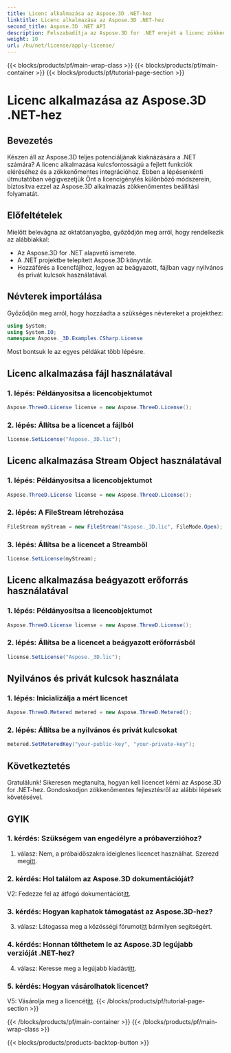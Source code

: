 ```yaml
---
title: Licenc alkalmazása az Aspose.3D .NET-hez
linktitle: Licenc alkalmazása az Aspose.3D .NET-hez
second_title: Aspose.3D .NET API
description: Felszabadítja az Aspose.3D for .NET erejét a licenc zökkenőmentes alkalmazásával. Kövesse lépésenkénti útmutatónkat a zökkenőmentes integráció érdekében.
weight: 10
url: /hu/net/license/apply-license/
---
```


{{< blocks/products/pf/main-wrap-class >}}
{{< blocks/products/pf/main-container >}}
{{< blocks/products/pf/tutorial-page-section >}}

# Licenc alkalmazása az Aspose.3D .NET-hez

## Bevezetés

Készen áll az Aspose.3D teljes potenciáljának kiaknázására a .NET számára? A licenc alkalmazása kulcsfontosságú a fejlett funkciók eléréséhez és a zökkenőmentes integrációhoz. Ebben a lépésenkénti útmutatóban végigvezetjük Önt a licencigénylés különböző módszerein, biztosítva ezzel az Aspose.3D alkalmazás zökkenőmentes beállítási folyamatát.

## Előfeltételek

Mielőtt belevágna az oktatóanyagba, győződjön meg arról, hogy rendelkezik az alábbiakkal:

- Az Aspose.3D for .NET alapvető ismerete.
- A .NET projektbe telepített Aspose.3D könyvtár.
- Hozzáférés a licencfájlhoz, legyen az beágyazott, fájlban vagy nyilvános és privát kulcsok használatával.

## Névterek importálása

Győződjön meg arról, hogy hozzáadta a szükséges névtereket a projekthez:

```csharp
using System;
using System.IO;
namespace Aspose._3D.Examples.CSharp.License
```

Most bontsuk le az egyes példákat több lépésre.

## Licenc alkalmazása fájl használatával

### 1. lépés: Példányosítsa a licencobjektumot

```csharp
Aspose.ThreeD.License license = new Aspose.ThreeD.License();
```

### 2. lépés: Állítsa be a licencet a fájlból

```csharp
license.SetLicense("Aspose._3D.lic");
```

## Licenc alkalmazása Stream Object használatával

### 1. lépés: Példányosítsa a licencobjektumot

```csharp
Aspose.ThreeD.License license = new Aspose.ThreeD.License();
```

### 2. lépés: A FileStream létrehozása

```csharp
FileStream myStream = new FileStream("Aspose._3D.lic", FileMode.Open);
```

### 3. lépés: Állítsa be a licencet a Streamből

```csharp
license.SetLicense(myStream);
```

## Licenc alkalmazása beágyazott erőforrás használatával

### 1. lépés: Példányosítsa a licencobjektumot

```csharp
Aspose.ThreeD.License license = new Aspose.ThreeD.License();
```

### 2. lépés: Állítsa be a licencet a beágyazott erőforrásból

```csharp
license.SetLicense("Aspose._3D.lic");
```

## Nyilvános és privát kulcsok használata

### 1. lépés: Inicializálja a mért licencet

```csharp
Aspose.ThreeD.Metered metered = new Aspose.ThreeD.Metered();
```

### 2. lépés: Állítsa be a nyilvános és privát kulcsokat

```csharp
metered.SetMeteredKey("your-public-key", "your-private-key");
```

## Következtetés

Gratulálunk! Sikeresen megtanulta, hogyan kell licencet kérni az Aspose.3D for .NET-hez. Gondoskodjon zökkenőmentes fejlesztésről az alábbi lépések követésével.

## GYIK

### 1. kérdés: Szükségem van engedélyre a próbaverzióhoz?

 1. válasz: Nem, a próbaidőszakra ideiglenes licencet használhat. Szerezd meg[itt](https://purchase.aspose.com/temporary-license/).

### 2. kérdés: Hol találom az Aspose.3D dokumentációját?

 V2: Fedezze fel az átfogó dokumentációt[itt](https://reference.aspose.com/3d/net/).

### 3. kérdés: Hogyan kaphatok támogatást az Aspose.3D-hez?

 3. válasz: Látogassa meg a közösségi fórumot[itt](https://forum.aspose.com/c/3d/18) bármilyen segítségért.

### 4. kérdés: Honnan tölthetem le az Aspose.3D legújabb verzióját .NET-hez?

 4. válasz: Keresse meg a legújabb kiadást[itt](https://releases.aspose.com/3d/net/).

### 5. kérdés: Hogyan vásárolhatok licencet?

 V5: Vásárolja meg a licencét[itt](https://purchase.aspose.com/buy).
{{< /blocks/products/pf/tutorial-page-section >}}

{{< /blocks/products/pf/main-container >}}
{{< /blocks/products/pf/main-wrap-class >}}

{{< blocks/products/products-backtop-button >}}
